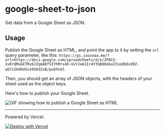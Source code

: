 # google-sheet-to-json

Get data from a Google Sheet as JSON. 

## Usage
Publish the Google Sheet as HTML, and point the app to it by setting the `url` query parameter, like this: `https://gs.jasonaa.me/?url=https://docs.google.com/spreadsheets/d/e/2PACX-1vRrQMuGETRv6JZqmA8fSIYhMrx4D-UvYJeA1Ir4Y3SBd8ebaIInoQ0dvd9Z-wb7z26dkUXie9SH3ZxB/pubhtml`. 

Then, you should get an array of JSON objects, with the headers of your sheet used as the object keys.


Here's how to publish your Google Sheet.

![GIF showing how to publish a Google Sheet as HTML](https://raw.githubusercontent.com/jasonappah/google-sheet-to-json/readme-edits/publish_google_sheet.gif)

---

Powered by Vercel.

[![Deploy with Vercel](https://vercel.com/button)](https://vercel.com/new/project?template=https://github.com/jasonappah/google-sheet-to-json)
